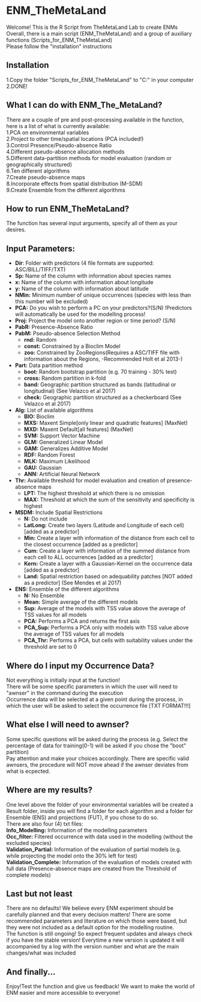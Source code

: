 # ENM_TheMetaLand

Welcome! This is the R Script from TheMetaLand Lab to create ENMs  
Overall, there is a main script (ENM_TheMetaLand) and a group of auxiliary functions (Scripts_for_ENM_TheMetaLand)  
Please follow the "installation" instructions

## Installation  
1.Copy the folder "Scripts_for_ENM_TheMetaLand" to "C:" in your computer  
2.DONE!

## What I can do with ENM_The_MetaLand?  
There are a couple of pre and post-processing available in the function, here is a list of what is currently available:  
1.PCA on environmental variables  
2.Project to other time/spatial locations (PCA included!)  
3.Control Presence/Pseudo-absence Ratio  
4.Different pseudo-absence allocation methods  
5.Different data-partition methods for model evaluation (random or geographically structured)  
6.Ten different algorithms  
7.Create pseudo-absence maps  
8.Incorporate effects from spatial distribution (M-SDM)  
9.Create Ensemble from the different algorithms  


## How to run ENM_TheMetaLand?  
The function has several input arguments, specify all of them as your desires.  

## Input Parameters:  
* **Dir**: Folder with predictors (4 file formats are supported: ASC/BILL/TIFF/TXT)  
* **Sp:** Name of the column with information about species names  
* **x:** Name of the column with information about longitude  
* **y:** Name of the column with information about latitude  
* **NMin:** Minimum number of unique occurrences (species with less than this number will be excluded)  
* **PCA:** Do you wish to perform a PC on your predictors?(S/N) !Predictors will automatically be used for the modelling process!  
* **Proj:** Project the model onto another region or time period? (S/N)  
* **PabR:** Presence-Absence Ratio  
* **PabM:** Pseudo-absence Selection Method  
  + **rnd:** Random  
  + **const:** Constrained by a Bioclim Model  
  + **zoo:** Constrained by ZooRegions(Requires a ASC/TIFF file with information about the Regions, -Recommended Holt et al 2013-)  
* **Part:** Data partition method  
  + **boot:** Random bootstrap partition (e.g. 70 training - 30% test)  
  + **cross:** Random partition in k-fold  
  + **band:** Geographic partition structured as bands (latitudinal or longitudinal) (See Velazco et al 2017)  
  + **check:** Geographic partition structured as a checkerboard (See Velazco et al 2017)  
* **Alg:** List of available algorithms  
  + **BIO:** Bioclim  
  + **MXS:** Maxent Simple[only linear and quadratic features] (MaxNet)  
  + **MXD:** Maxent Default[all features] (MaxNet)  
  + **SVM:** Support Vector Machine  
  + **GLM:** Generalized Linear Model  
  + **GAM:** Generalizes Additive Model  
  + **RDF:** Random Forest  
  + **MLK:** Maximum Likelihood  
  + **GAU:** Gaussian  
  + **ANN:** Artificial Neural Network  
* **Thr:** Available threshold for model evaluation and creation of presence-absence maps  
  + **LPT:** The highest threshold at which there is no omission  
  + **MAX:** Threshold at which the sum of the sensitivity and specificity is highest  
* **MSDM:** Include Spatial Restrictions  
  + **N:** Do not include  
  + **LatLong:** Create two layers (Latitude and Longitude of each cell) [added as a predictor]  
  + **Min:** Create a layer with information of the distance from each cell to the closest occurrence [added as a predictor]  
  + **Cum:** Create a layer with information of the summed distance from each cell to ALL occurrences [added as a predictor]  
  + **Kern:** Create a layer with a Gaussian-Kernel on the occurrence data [added as a predictor]  
  + **Land:** Spatial restriction based on adequability patches [NOT added as a predictor] (See Mendes et al 2017)  
* **ENS:** Ensemble of the different algorithms  
  + **N:** No Ensemble  
  + **Mean:** Simple average of the different models  
  + **Sup:** Average of the models with TSS value above the average of TSS values for all models  
  + **PCA:** Performs a PCA and returns the first axis  
  + **PCA_Sup:** Performs a PCA only with models with TSS value above the average of TSS values for all models  
  + **PCA_Thr:** Performs a PCA, but cells with suitability values under the threshold are set to 0  
      
## Where do I input my Occurrence Data?  
Not everything is initially input at the function!  
There will be some specific parameters in which the user will need to "awnser" in the command during the execution  
Occurrence data will be selected at a given point during the process, in which the user will be asked to select the occurrence file [TXT FORMAT!!!]  

## What else I will need to awnser?  
Some specific questions will be asked during the process (e.g. Select the percentage of data for training(0-1) will be asked if you chose the "boot" partition)  
Pay attention and make your choices accordingly. There are specific valid awnsers, the procedure will NOT move ahead if the awnser deviates from what is ecpected.  

## Where are my results?  
One level above the folder of your environmental variables will be created a Result folder, inside you will find a folder for each algorithm and a folder for Ensemble (ENS) and projections (FUT), if you chose to do so.  
There are also four (4) txt files:  
 **Info_Modelling:** Information of the modelling parameters  
 **Occ_filter:** Filtered occurrence with data used in the modelling (without the excluded species)  
 **Validation_Partial:** Information of the evaluation of partial models (e.g. while projecting the model onto the 30% left for test)  
 **Validation_Complete:** Information of the evaluation of models created with full data (Presence-absence maps are created from the Threshold of complete models)

## Last but not least  
There are no defaults! We believe every ENM experiment should be carefully planned and that every decision matters! There are some recommended parameters and literature on which those were based, but they were not included as a default option for the modelling routine.  
The function is still ongoing! So expect frequent updates and always check if you have the stable version!
Everytime a new version is updated it will accompanied by a log with the version number and what are the main changes/what was included

## And finally...  
Enjoy!Test the function and give us feedback! We want to make the world of ENM easier and more accessible to everyone!
